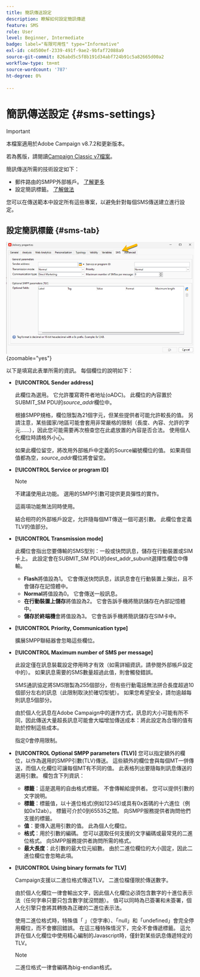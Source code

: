 ```yaml
---
title: 簡訊傳送設定
description: 瞭解如何設定簡訊傳遞
feature: SMS
role: User
level: Beginner, Intermediate
badge: label="有限可用性" type="Informative"
exl-id: c4d500ef-2339-491f-9ae2-9bfaf72088a9
source-git-commit: 826abd5c5f8b191d34abf724b91c5a82665d00a2
workflow-type: tm+mt
source-wordcount: '787'
ht-degree: 0%

---
```


# 簡訊傳送設定 {#sms-settings}

>[!IMPORTANT]
>
>本檔案適用於Adobe Campaign v8.7.2和更新版本。
>
>若為舊版，請閱讀[Campaign Classic v7檔案](https://experienceleague.adobe.com/zh-hant/docs/campaign-classic/using/sending-messages/sending-messages-on-mobiles/sms-set-up/sms-set-up)。

簡訊傳送所需的技術設定如下：

* 郵件路由的SMPP外部帳戶。 [了解更多](smpp-external-account.md#smpp-connection-settings)
* 設定簡訊標籤。 [了解做法](#sms-tab)

您可以在傳送範本中設定所有這些專案，以避免針對每個SMS傳送建立進行設定。

## 設定簡訊標籤 {#sms-tab}

![](assets/send_settings.png){zoomable="yes"}

以下是填寫此表單所需的資訊。 每個欄位的說明如下：

* **[!UICONTROL Sender address]**

  此欄位為選用。 它允許覆寫寄件者地址(oADC)。 此欄位的內容置於SUBMIT_SM PDU的&#x200B;*source_addr*&#x200B;欄位中。

  根據SMPP規格，欄位限製為21個字元，但某些提供者可能允許較長的值。 另請注意，某些國家/地區可能會套用非常嚴格的限制（長度、內容、允許的字元……），因此您可能需要再次檢查您在此處放置的內容是否合法。 使用個人化欄位時請格外小心。

  如果此欄位留空，將改用外部帳戶中定義的Source編號欄位的值。 如果兩個值都為空，*source_addr*&#x200B;欄位將會留空。

* **[!UICONTROL Service or program ID]**

  >[!NOTE]
  >
  >不建議使用此功能。 選用的SMPP引數可提供更具彈性的實作。
  >
  >這兩項功能無法同時使用。

  結合相符的外部帳戶設定，允許隨每個MT傳送一個可選引數。 此欄位會定義TLV的值部分。

* **[!UICONTROL Transmission mode]**

  此欄位會指出您要傳輸的SMS型別：一般或快閃訊息，儲存在行動裝置或SIM卡上。 此設定會在SUBMIT_SM PDU的dest_addr_subunit選擇性欄位中傳輸。

   * **Flash**&#x200B;將值設為1。 它會傳送快閃訊息，該訊息會在行動裝置上彈出，且不會儲存在記憶體中。
   * **Normal**&#x200B;將值設為0。 它會傳送一般訊息。
   * **在行動裝置上儲存**&#x200B;將值設為2。 它會告訴手機將簡訊儲存在內部記憶體中。
   * **儲存於終端機**&#x200B;會將值設為3。 它會告訴手機將簡訊儲存在SIM卡中。

* **[!UICONTROL Priority, Communication type]**

  擴展SMPP聯結器會忽略這些欄位。

* **[!UICONTROL Maximum number of SMS per message]**

  此設定僅在訊息裝載設定停用時才有效（如需詳細資訊，請參閱外部帳戶設定中的）。 如果訊息需要的SMS數量超過此值，則會觸發錯誤。

  SMS通訊協定將SMS限製為255個部分，但有些行動電話無法拼合長度超過10個部分左右的訊息（此限制取決於確切型號）。 如果您希望安全，請勿逾越每則訊息5個部分。

  由於個人化訊息在Adobe Campaign中的運作方式，訊息的大小可能有所不同，因此傳送大量超長訊息可能會大幅增加傳送成本：將此設定為合理的值有助於控制這些成本。

  指定0會停用限制。

* **[!UICONTROL Optional SMPP parameters (TLV)]**
您可以指定額外的欄位，以作為選用的SMPP引數(TLV)傳送。 這些額外的欄位會與每個MT一併傳送，而個人化欄位可讓每個MT有不同的值。
此表格列出要隨每則訊息傳送的選用引數。 欄包含下列資訊：
   * **標籤**：這是選用的自由格式標籤。 不會傳輸給提供者。 您可以提供引數的文字說明。
   * **標籤**：標籤值，以十進位格式(例如12345)或具有0x首碼的十六進位（例如0x12ab）。 標籤可介於0到65535之間。 向SMPP服務提供者詢問他們支援的標籤。
   * **值**：要傳入選用引數的值。 此為個人化欄位。
   * **格式**：用於引數的編碼。 您可以選取任何支援的文字編碼或最常見的二進位格式。 向SMPP服務提供者詢問所需的格式。
   * **最大長度**：此引數的最大位元組數。 由於二進位欄位的大小固定，因此二進位欄位會忽略此項。

* **[!UICONTROL Using binary formats for TLV]**

  Campaign支援以二進位格式傳送TLV。 二進位檔僅限於傳送數字。

  由於個人化欄位一律會輸出文字，因此個人化欄位必須包含數字的十進位表示法（任何字串只要只包含數字就沒問題）。 值可以同時為已簽署和未簽署，個人化引擎只會將其轉換為正確的二進位表示法。

  使用二進位格式時，特殊值「 」（空字串）、「null」和「undefined」會完全停用欄位，而不會擲回錯誤。 在這三種特殊情況下，完全不會傳遞標籤。 這允許在個人化欄位中使用精心編制的Javascript時，僅針對某些訊息傳遞特定的TLV。

  >[!NOTE]
  >
  >二進位格式一律會編碼為big-endian格式。

